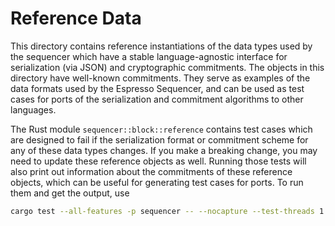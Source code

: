 # Reference Data

This directory contains reference instantiations of the data types used by the sequencer which have a stable
language-agnostic interface for serialization (via JSON) and cryptographic commitments. The objects in this directory
have well-known commitments. They serve as examples of the data formats used by the Espresso Sequencer, and can be used
as test cases for ports of the serialization and commitment algorithms to other languages.

The Rust module `sequencer::block::reference` contains test cases which are designed to fail if the serialization format
or commitment scheme for any of these data types changes. If you make a breaking change, you may need to update these
reference objects as well. Running those tests will also print out information about the commitments of these reference
objects, which can be useful for generating test cases for ports. To run them and get the output, use

```bash
cargo test --all-features -p sequencer -- --nocapture --test-threads 1 block::reference
```
